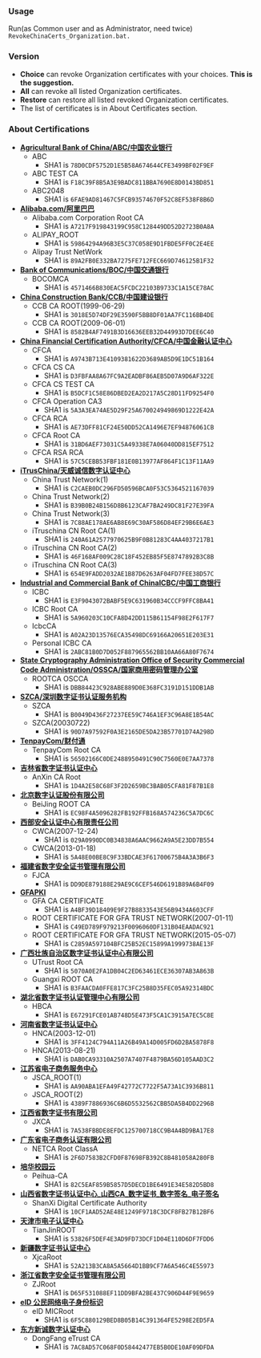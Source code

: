 ### Usage
Run(as Common user and as Administrator, need twice) `RevokeChinaCerts_Organization.bat.`

### Version
* **Choice** can revoke Organization certificates with your choices. **This is the suggestion.**
* **All** can revoke all listed Organization certificates.
* **Restore** can restore all listed revoked Organization certificates.
* The list of certificates is in About Certificates section.

### About Certifications
* **[Agricultural Bank of China/ABC/中国农业银行](http://www.abchina.com)**
    * ABC
        * SHA1 is `78D0CDF5752D1E5B58A674644CFE3499BF02F9EF`
    * ABC TEST CA
        * SHA1 is `F18C39F8B5A3E9BADC811BBA7690E8D0143BD851`
    * ABC2048
        * SHA1 is `6FAE9AD81467C5FCB93574670F52C8EF538F8B6D`
* **[Alibaba.com/阿里巴巴](http://www.alibaba.com)**
    * Alibaba.com Corporation Root CA
        * SHA1 is `A7217F919843199C958C128449DD52D2723B0A8A`
    * ALIPAY_ROOT
        * SHA1 is `59864294A96B3E5C37C058E9D1FBDE5FF0C2E4EE`
    * Alipay Trust NetWork
        * SHA1 is `89A2FB0E332BA7275FE712FEC669D746125B1F32`
* **[Bank of Communications/BOC/中国交通银行](http://www.bankcomm.com)**
    * BOCOMCA
        * SHA1 is `4571466B830EAC5FCDC22103B9733C1A15CE78AC`
* **[China Construction Bank/CCB/中国建设银行](http://www.ccb.com)**
    * CCB CA ROOT(1999-06-29)
        * SHA1 is `3018E5D74DF29E3590F5BB8DF01AA7FC116BB4DE`
    * CCB CA ROOT(2009-06-01)
        * SHA1 is `8582B4AF7491B3D16636EEB32D44993D7DEE6C40`
* **[China Financial Certification Authority/CFCA/中国金融认证中心](http://www.cfca.com.cn)**
    * CFCA
        * SHA1 is `A9743B713E4109381622D3689AB5D9E1DC51B164`
    * CFCA CS CA
        * SHA1 is `D3FBFAA8A67FC9A2EADBF86AEB5D07A9D6AF322E`
    * CFCA CS TEST CA
        * SHA1 is `B5DCF1C58E86DBED2EA2D217A5C28D11FD9254F0`
    * CFCA Operation CA3
        * SHA1 is `5A3A3EA74AE5D29F25A670024949869D1222E42A`
    * CFCA RCA
        * SHA1 is `AE73DFF81CF24E50DD52CA1496E7EF94876061CB`
    * CFCA Root CA
        * SHA1 is `31BD6AEF73031C5A49338E7A06040DD815EF7512`
    * CFCA RSA RCA
        * SHA1 is `57C5CEBB53FBF181E0B13977AF864F1C13F11AA9`
* **[iTrusChina/天威诚信数字认证中心](http://www.itrus.com.cn)**
    * China Trust Network(1)
        * SHA1 is `C2CAEB0DC296FD50596BCA0F53C5364521167039`
    * China Trust Network(2)
        * SHA1 is `B39B0B24B156D8B6123CAF7BA249DC81F27E39FA`
    * China Trust Network(3)
        * SHA1 is `7C88AE178AE6AB8E69C30AF586D84EF29B6E6AE3`
    * iTruschina CN Root CA(1)
        * SHA1 is `240A61A2577970625B9F0B81283C4AA4037217B1`
    * iTruschina CN Root CA(2)
        * SHA1 is `46F168AF009C28C18F452EB85F5E8747892B3C8B`
    * iTruschina CN Root CA(3)
        * SHA1 is `654E9FADD2032AE1B87D6263AF04FD7FEE38D57C`
* **[Industrial and Commercial Bank of ChinaICBC/中国工商银行](www.icbc.com.cn)**
    * ICBC
        * SHA1 is `E3F9043072BABF5E9C631960B34CCCF9FFC8BA41`
    * ICBC Root CA
        * SHA1 is `5A960203C10CFA8D42DD115B61154F98E2F617F7`
    * IcbcCA
        * SHA1 is `A02A23D13576ECA35498DC69166A20651E203E31`
    * Personal ICBC CA
        * SHA1 is `2ABC81B0D7D052F887965562BB10AA66A80F7674`
* **[State Cryptography Administration Office of Security Commercial Code Administration/OSSCA/国家商用密码管理办公室](www.oscca.gov.cn)**
    * ROOTCA OSCCA
        * SHA1 is `DBB84423C928ABE889D0E368FC3191D151DDB1AB`
* **[SZCA/深圳数字证书认证服务机构](http://www.szca.net)**
    * SZCA
        * SHA1 is `B0049D436F27237EE59C746A1EF3C96A8E1B54AC`
    * SZCA(20030722)
        * SHA1 is `90D7A97592F0A3E2165DE5DA23B57701D74A298D`
* **[TenpayCom/财付通](http://www.tenpay.com)**
    * TenpayCom Root CA
        * SHA1 is `56502166C0DE2488950491C90C7560E0E7AA7378`
* **[吉林省数字证书认证中心](http://www.jlca.com.cn)**
    * AnXin CA Root
        * SHA1 is `1D4A2E58C68F3F2D2659BC3BAB05CFA81F87B1E8`
* **[北京数字认证股份有限公司](http://www.bjca.org.cn)**
    * BeiJing ROOT CA
        * SHA1 is `EC98F4A5096282FB192FFB168A574236C5A7DC6C`
* **[西部安全认证中心有限责任公司](http://www.cwca.com.cn)**
    * CWCA(2007-12-24)
        * SHA1 is `029A0990DC0B34838A6AAC9662A9A5E23DD7B554`
    * CWCA(2013-01-18)
        * SHA1 is `5A48E00BE8C9F33BDCAE3F61700675B4A3A3B6F3`
* **[福建省数字安全证书管理有限公司](http://www.fjca.com.cn)**
    * FJCA
        * SHA1 is `DD9DE879188E29AE9C6CEF546D6191B89A6B4F09`
* **[GFAPKI](http://www.gfapki.com.cn)**
    * GFA CA CERTIFICATE
        * SHA1 is `A4BF39D18409E9F27B8833543E56B9434A603CFF`
    * ROOT CERTIFICATE FOR GFA TRUST NETWORK(2007-01-11)
        * SHA1 is `C49ED789F979213F0096060DF131B04EAADAC921`
    * ROOT CERTIFICATE FOR GFA TRUST NETWORK(2015-05-07)
        * SHA1 is `C2859A597104BFC25B52EC15899A1999738AE13F`
* **[广西壮族自治区数字证书认证中心有限公司](http://www.gxca.com.cn)**
    * UTrust Root CA
        * SHA1 is `5070A0E2FA1DB04C2ED63461ECE36307AB3A863B`
    * Guangxi ROOT CA
        * SHA1 is `B3FAACDA0FFE817C3FC25B8D35FEC05A92314BDC`
* **[湖北省数字证书认证管理中心有限公司](http://www.hbca.org.cn)**
    * HBCA
        * SHA1 is `E67291FCE01AB748D5E473F5CA1C3915A7EC5C8E`
* **[河南省数字证书认证中心](http://www.9611111.com)**
    * HNCA(2003-12-01)
        * SHA1 is `3FF4124C794A11A26B49A14D005FD6D2BA5878F8`
    * HNCA(2013-08-21)
        * SHA1 is `DAB0CA93310A2507A7407F4879BA56D105AAD3C2`
* **[江苏省电子商务服务中心](http://www.jsca.com.cn)**
    * JSCA_ROOT(1)
        * SHA1 is `AA90ABA1EFA49F42772C7722F5A73A1C3936B811`
    * JSCA_ROOT(2)
        * SHA1 is `4389F7886936C6B6D5532562CBB5DA5B4DD2296B`
* **[江西省数字证书有限公司](http://www.jxca.org.cn)**
    * JXCA
        * SHA1 is `7A538FBBDE8EFDC125700718CC9B4A4BD9BA17E8`
* **[广东省电子商务认证有限公司](http://www.cnca.net)**
    * NETCA Root ClassA
        * SHA1 is `2F6D7583B2CFD0F87698FB392C8B481058A280FB`
* **[培华校园云](http://dns.peihua.cn)**
    * Peihua-CA
        * SHA1 is `82C5EAF859B5857D5DECD1BE6491E34E582D5BD8`
* **[山西省数字证书认证中心_山西CA_数字证书_数字签名_电子签名](http://www.sxca.com.cn)**
    * ShanXi Digital Certificate Authority
        * SHA1 is `10CF1AAD52AE48E1249F9718C3DCF8FB27B12BF6`
* **[天津市电子认证中心](http://www.tjca.org.cn)**
    * TianJinROOT
        * SHA1 is `53826F5DEF4E3AD9FD73DCF1D04E110D6DF7FDD6`
* **[新疆数字证书认证中心](http://www.xjca.com.cn)**
    * XjcaRoot
        * SHA1 is `52A213B3CA8A5A5664D1BB9CF7A6A546C4E55973`
* **[浙江省数字安全证书管理有限公司](http://www.zjca.com.cn)**
    * ZJRoot
        * SHA1 is `D65F531088EF11DD9BFA2BE437C906D44F9E9659`
* **[eID 公民网络电子身份标识](https://eid.cn)**
    * eID MICRoot
        * SHA1 is `6F5C880129BED8B05B14C391364FE5298E2ED5FA`
* **[东方新诚数字认证中心](https://toponeca.com)**
    * DongFang eTrust CA
        * SHA1 is `7AC8AD57C068F0D58442477EB5B0DE10AF09DFDA`
